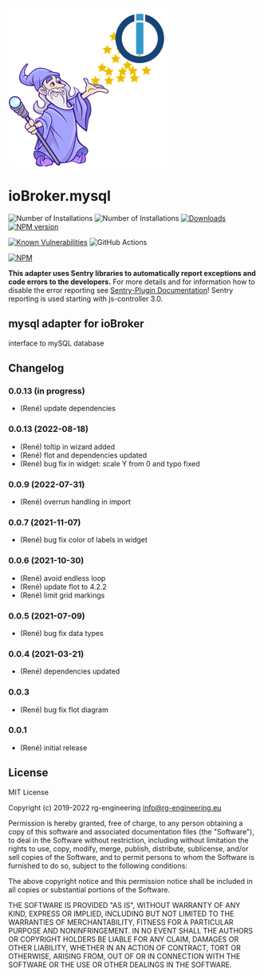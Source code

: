 ![Logo](admin/mysql.png)
# ioBroker.mysql


![Number of Installations](http://iobroker.live/badges/mysql-installed.svg) ![Number of Installations](http://iobroker.live/badges/mysql-stable.svg)
[![Downloads](https://img.shields.io/npm/dm/iobroker.mysql.svg)](https://www.npmjs.com/package/iobroker.mysql)
[![NPM version](http://img.shields.io/npm/v/iobroker.mysql.svg)](https://www.npmjs.com/package/iobroker.mysql)

[![Known Vulnerabilities](https://snyk.io/test/github/rg-engineering/ioBroker.mysql/badge.svg)](https://snyk.io/test/github/rg-engineering/ioBroker.mysql)
![GitHub Actions](https://github.com/rg-engineering/ioBroker.mysql/workflows/Test%20and%20Release/badge.svg)

[![NPM](https://nodei.co/npm/iobroker.mysql.png?downloads=true)](https://nodei.co/npm/iobroker.mysql/)



**This adapter uses Sentry libraries to automatically report exceptions and code errors to the developers.** 
For more details and for information how to disable the error reporting see [Sentry-Plugin Documentation](https://github.com/ioBroker/plugin-sentry#plugin-sentry)! Sentry reporting is used starting with js-controller 3.0.

## mysql adapter for ioBroker

interface to mySQL database




## Changelog

### 0.0.13 (in progress)
* (René) update dependencies

### 0.0.13 (2022-08-18)
* (René) toltip in wizard added
* (René) flot and dependencies updated
* (René) bug fix in widget: scale Y from 0 and typo fixed

### 0.0.9 (2022-07-31)
* (René) overrun handling in import

### 0.0.7 (2021-11-07)
* (René) bug fix color of labels in widget

### 0.0.6 (2021-10-30)
* (René) avoid endless loop
* (René) update flot to 4.2.2
* (René) limit grid markings

### 0.0.5 (2021-07-09)
* (René) bug fix data types

### 0.0.4 (2021-03-21)
* (René) dependencies updated

### 0.0.3
* (René) bug fix flot diagram

### 0.0.1
* (René) initial release

## License
MIT License

Copyright (c) 2019-2022 rg-engineering <info@rg-engineering.eu>

Permission is hereby granted, free of charge, to any person obtaining a copy
of this software and associated documentation files (the "Software"), to deal
in the Software without restriction, including without limitation the rights
to use, copy, modify, merge, publish, distribute, sublicense, and/or sell
copies of the Software, and to permit persons to whom the Software is
furnished to do so, subject to the following conditions:

The above copyright notice and this permission notice shall be included in all
copies or substantial portions of the Software.

THE SOFTWARE IS PROVIDED "AS IS", WITHOUT WARRANTY OF ANY KIND, EXPRESS OR
IMPLIED, INCLUDING BUT NOT LIMITED TO THE WARRANTIES OF MERCHANTABILITY,
FITNESS FOR A PARTICULAR PURPOSE AND NONINFRINGEMENT. IN NO EVENT SHALL THE
AUTHORS OR COPYRIGHT HOLDERS BE LIABLE FOR ANY CLAIM, DAMAGES OR OTHER
LIABILITY, WHETHER IN AN ACTION OF CONTRACT, TORT OR OTHERWISE, ARISING FROM,
OUT OF OR IN CONNECTION WITH THE SOFTWARE OR THE USE OR OTHER DEALINGS IN THE
SOFTWARE.